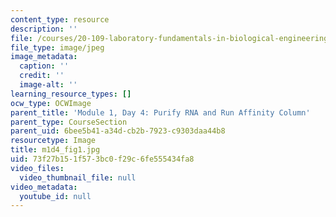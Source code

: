 ```yaml
---
content_type: resource
description: ''
file: /courses/20-109-laboratory-fundamentals-in-biological-engineering-spring-2010/73f27b151f573bc0f29c6fe555434fa8_m1d4_fig1.jpg
file_type: image/jpeg
image_metadata:
  caption: ''
  credit: ''
  image-alt: ''
learning_resource_types: []
ocw_type: OCWImage
parent_title: 'Module 1, Day 4: Purify RNA and Run Affinity Column'
parent_type: CourseSection
parent_uid: 6bee5b41-a34d-cb2b-7923-c9303daa44b8
resourcetype: Image
title: m1d4_fig1.jpg
uid: 73f27b15-1f57-3bc0-f29c-6fe555434fa8
video_files:
  video_thumbnail_file: null
video_metadata:
  youtube_id: null
---
```

